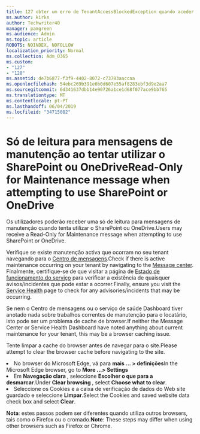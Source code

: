 ```yaml
---
title: 127 obter um erro de TenantAccessBlockedException quando aceder a correio electrónico?
ms.author: kirks
author: Techwriter40
manager: pamgreen
ms.audience: Admin
ms.topic: article
ROBOTS: NOINDEX, NOFOLLOW
localization_priority: Normal
ms.collection: Adm_O365
ms.custom:
- "127"
- "128"
ms.assetid: de7b6877-f3f9-4402-8072-c73783aaccaa
ms.openlocfilehash: 54ebc269b391e6b0d607e55af8283ebf3d9e2aa7
ms.sourcegitcommit: 6d341637dbb14e90726a1ce1d68f077ace9bb765
ms.translationtype: MT
ms.contentlocale: pt-PT
ms.lasthandoff: 06/04/2019
ms.locfileid: "34715082"
---
```

# <a name="read-only-for-maintenance-message-when-attempting-to-use-sharepoint-or-onedrive"></a><span data-ttu-id="eb7dd-102">Só de leitura para mensagens de manutenção ao tentar utilizar o SharePoint ou OneDrive</span><span class="sxs-lookup"><span data-stu-id="eb7dd-102">Read-Only for Maintenance message when attempting to use SharePoint or OneDrive</span></span>

<span data-ttu-id="eb7dd-103">Os utilizadores poderão receber uma só de leitura para mensagens de manutenção quando tenta utilizar o SharePoint ou OneDrive.</span><span class="sxs-lookup"><span data-stu-id="eb7dd-103">Users may receive a Read-Only for Maintenance message when attempting to use SharePoint or OneDrive.</span></span>

<span data-ttu-id="eb7dd-104">Verifique se existe manutenção activa que ocorram no seu tenant navegando para o <a href="https://portal.office.com/adminportal/home#/MessageCenter">Centro de mensagens</a>.</span><span class="sxs-lookup"><span data-stu-id="eb7dd-104">Check if there is active maintenance occurring on your tenant by navigating to the <a href="https://portal.office.com/adminportal/home#/MessageCenter">Message center</a>.</span></span> <span data-ttu-id="eb7dd-105">Finalmente, certifique-se de que visitar a página de <a href="https://portal.office.com/adminportal/home#/servicehealth">Estado de funcionamento do serviço</a> para verificar a existência de quaisquer avisos/incidentes que pode estar a ocorrer.</span><span class="sxs-lookup"><span data-stu-id="eb7dd-105">Finally, ensure you visit the <a href="https://portal.office.com/adminportal/home#/servicehealth">Service Health</a> page to check for any advisories/incidents that may be occurring.</span></span>

<span data-ttu-id="eb7dd-106">Se nem o Centro de mensagens ou o serviço de saúde Dashboard tiver anotado nada sobre trabalhos correntes de manutenção para o locatário, isto pode ser um problema de cache de browser.</span><span class="sxs-lookup"><span data-stu-id="eb7dd-106">If neither the Message Center or Service Health Dashboard have noted anything about current maintenance for your tenant, this may be a browser caching issue.</span></span>

<span data-ttu-id="eb7dd-107">Tente limpar a cache do browser antes de navegar para o site.</span><span class="sxs-lookup"><span data-stu-id="eb7dd-107">Please attempt to clear the browser cache before navigating to the site.</span></span>

  <li><span data-ttu-id="eb7dd-108">No browser do Microsoft Edge, vá para <strong>mais &hellip; &gt; definições</strong></span><span class="sxs-lookup"><span data-stu-id="eb7dd-108">In the Microsoft Edge browser, go to <strong>More &hellip;&gt; Settings</strong></span></span></li>  <li><span data-ttu-id="eb7dd-109">Em <strong>Navegação clara </strong>, seleccione <strong>Escolher o que para a desmarcar</strong>.</span><span class="sxs-lookup"><span data-stu-id="eb7dd-109">Under <strong>Clear browsing </strong>, select <strong>Choose what to clear</strong>.</span></span></li>  <li><span data-ttu-id="eb7dd-110">Seleccione os Cookies e a caixa de verificação de dados do Web site guardado e seleccione <strong>Limpar</strong>.</span><span class="sxs-lookup"><span data-stu-id="eb7dd-110">Select the Cookies and saved website data check box and select <strong>Clear</strong>.</span></span></li>  </ol>  

<span data-ttu-id="eb7dd-111">**Nota**: estes passos podem ser diferentes quando utiliza outros browsers, tais como o Firefox ou o cromado.</span><span class="sxs-lookup"><span data-stu-id="eb7dd-111">**Note**: These steps may differ when using other browsers such as Firefox or Chrome.</span></span>

